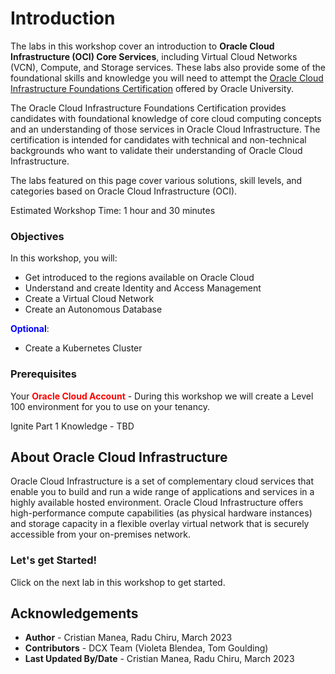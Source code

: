 # Introduction

The labs in this workshop cover an introduction to **Oracle Cloud Infrastructure (OCI) Core Services**, including Virtual Cloud Networks (VCN), Compute, and Storage services. These labs also provide some of the foundational skills and knowledge you will need to attempt the [Oracle Cloud Infrastructure Foundations Certification](https://learn.oracle.com/ols/learning-path/become-an-oci-foundation-associate/35644/98057) offered by Oracle University.

The Oracle Cloud Infrastructure Foundations Certification provides candidates with foundational knowledge of core cloud computing concepts and an understanding of those services in Oracle Cloud Infrastructure. The certification is intended for candidates with technical and non-technical backgrounds who want to validate their understanding of Oracle Cloud Infrastructure.

The labs featured on this page cover various solutions, skill levels, and categories based on Oracle Cloud Infrastructure (OCI).

Estimated Workshop Time: 1 hour and 30 minutes

### Objectives
In this workshop, you will:
- Get introduced to the regions available on Oracle Cloud
- Understand and create Identity and Access Management
- Create a Virtual Cloud Network
- Create an Autonomous Database

**<font color="blue">Optional</font>**:
 - Create a Kubernetes Cluster
### Prerequisites
Your **<font color="red">Oracle Cloud Account</font>** - During this workshop we will create a Level 100 environment for you to use on your tenancy.

Ignite Part 1 Knowledge - TBD



## About Oracle Cloud Infrastructure

Oracle Cloud Infrastructure is a set of complementary cloud services that enable you to build and run a wide range of applications and services in a highly available hosted environment. Oracle Cloud Infrastructure offers high-performance compute capabilities (as physical hardware instances) and storage capacity in a flexible overlay virtual network that is securely accessible from your on-premises network.

### Let's get Started!

Click on the next lab in this workshop to get started.

## Acknowledgements

- **Author** - Cristian Manea, Radu Chiru, March 2023
- **Contributors** - DCX Team (Violeta Blendea, Tom Goulding)
- **Last Updated By/Date** - Cristian Manea, Radu Chiru, March 2023



